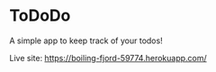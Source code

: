 # ToDoDo
A simple app to keep track of your todos!

Live site: https://boiling-fjord-59774.herokuapp.com/
